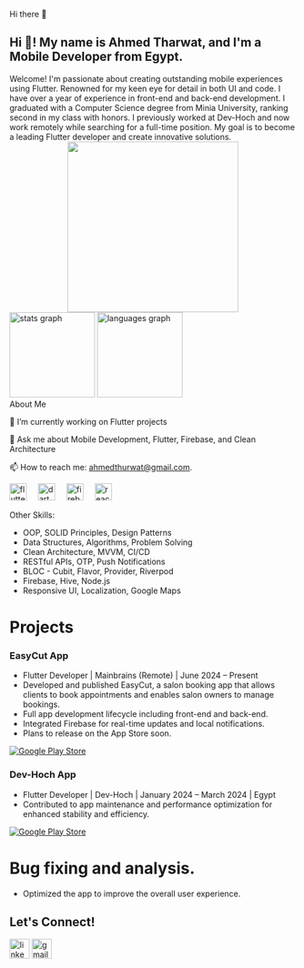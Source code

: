 Hi there 👋
<h2 align="left">Hi 👋! My name is Ahmed Tharwat, and I'm a Mobile Developer from Egypt.</h2>
Welcome! I'm passionate about creating outstanding mobile experiences using Flutter. Renowned for my keen eye for detail in both UI and code. I have over a year of experience in front-end and back-end development. I graduated with a Computer Science degree from Minia University, ranking second in my class with honors. I previously worked at Dev-Hoch and now work remotely while searching for a full-time position. My goal is to become a leading Flutter developer and create innovative solutions.


<div align="center">
    <img height="300" width="-900" src="https://media.tenor.com/I1NARftewZcAAAAd/profile.gif" />
</div>






<div align="left"> <img src="https://github-readme-stats.vercel.app/api?username=ahmedevcode&hide_title=false&hide_rank=true&show_icons=true&include_all_commits=true&count_private=true&disable_animations=false&theme=dracula&locale=en&hide_border=false" height="150" alt="stats graph" /> <img src="https://github-readme-stats.vercel.app/api/top-langs?username=ahmedevcode&locale=en&hide_title=false&layout=compact&card_width=320&langs_count=5&theme=dracula&hide_border=false" height="150" alt="languages graph" /> </div>
About Me


🌱 I’m currently working on Flutter projects


💬 Ask me about Mobile Development, Flutter, Firebase, and Clean Architecture


📫 How to reach me: ahmedthurwat@gmail.com.





 
<div align="left"> <img src="https://cdn.jsdelivr.net/gh/devicons/devicon/icons/flutter/flutter-original.svg" height="30" alt="flutter logo" /> <img width="12" /> <img src="https://cdn.jsdelivr.net/gh/devicons/devicon/icons/dart/dart-original.svg" height="30" alt="dart logo" /> <img width="12" /> <img src="https://cdn.jsdelivr.net/gh/devicons/devicon/icons/firebase/firebase-plain.svg" height="30" alt="firebase logo" /> <img width="12" /> <img <img src="https://cdn.jsdelivr.net/gh/devicons/devicon/icons/react/react-original.svg" height="30" alt="react native logo" /> <img width="12" 
 </div>



  




Other Skills:




+ OOP, SOLID Principles, Design Patterns
+ Data Structures, Algorithms, Problem Solving
+ Clean Architecture, MVVM, CI/CD
+ RESTful APIs, OTP, Push Notifications
+ BLOC - Cubit, Flavor, Provider, Riverpod
+ Firebase, Hive, Node.js
+ Responsive UI, Localization, Google Maps
# Projects
### EasyCut App

+ Flutter Developer | Mainbrains (Remote) | June 2024 – Present
+ Developed and published EasyCut, a salon booking app that allows clients to book appointments and enables salon owners to manage bookings.
+ Full app development lifecycle including front-end and back-end.
+ Integrated Firebase for real-time updates and local notifications.
+ Plans to release on the App Store soon.

[![Google Play Store](https://upload.wikimedia.org/wikipedia/commons/7/78/Google_Play_Store_badge_EN.svg)](https://play.google.com/store/apps/details?id=com.easycut.ease)

### Dev-Hoch App

+ Flutter Developer | Dev-Hoch | January 2024 – March 2024 | Egypt
+ Contributed to app maintenance and performance optimization for enhanced stability and efficiency.


[![Google Play Store](https://upload.wikimedia.org/wikipedia/commons/7/78/Google_Play_Store_badge_EN.svg)](https://play.google.com/store/apps/details?id=com.devhoch.devhoch&pcampaignid=web_share)
# Bug fixing and analysis.
+ Optimized the app to improve the overall user experience.
## Let's Connect!
<div align="left"> <img src="https://www.linkedin.com/in/ahmed-elsharhawy-30a069180/" height="35" alt="linkedin logo" /> <img src="https://mail.google.com/mail/u/1/#inbox" height="35" alt="gmail logo" /> </div>
